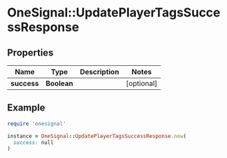 # OneSignal::UpdatePlayerTagsSuccessResponse

## Properties

| Name | Type | Description | Notes |
| ---- | ---- | ----------- | ----- |
| **success** | **Boolean** |  | [optional] |

## Example

```ruby
require 'onesignal'

instance = OneSignal::UpdatePlayerTagsSuccessResponse.new(
  success: null
)
```


